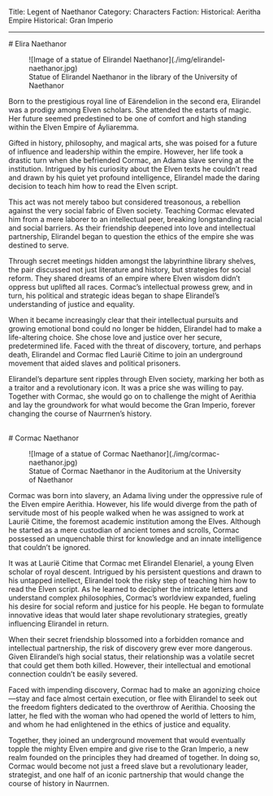 Title: Legent of Naethanor
Category: Characters
Faction: Historical: Aeritha Empire
         Historical: Gran Imperio

---
<div id="EliraNaethanor">
# Elira Naethanor
</div>

<div class="wrap-left-img">
<figure class="pic-banner">
![Image of a statue of Elirandel Naethanor](./img/elirandel-naethanor.jpg)
<figcaption>Statue of Elirandel Naethanor in the library of the University of Naethanor</figcaption>
</figure>
</div>


Born to the prestigious royal line of Eärendelion in the second era, Elirandel was a prodigy among Elven scholars. She attended the estarts of magic. Her future seemed predestined to be one of comfort and high standing within the Elven Empire of Áyliaremma.

Gifted in history, philosophy, and magical arts, she was poised for a future of influence and leadership within the empire. However, her life took a drastic turn when she befriended Cormac, an Adama slave serving at the institution. Intrigued by his curiosity about the Elven texts he couldn&rsquo;t read and drawn by his quiet yet profound intelligence, Elirandel made the daring decision to teach him how to read the Elven script.

This act was not merely taboo but considered treasonous, a rebellion against the very social fabric of Elven society. Teaching Cormac elevated him from a mere laborer to an intellectual peer, breaking longstanding racial and social barriers. As their friendship deepened into love and intellectual partnership, Elirandel began to question the ethics of the empire she was destined to serve.

Through secret meetings hidden amongst the labyrinthine library shelves, the pair discussed not just literature and history, but strategies for social reform. They shared dreams of an empire where Elven wisdom didn&rsquo;t oppress but uplifted all races. Cormac&rsquo;s intellectual prowess grew, and in turn, his political and strategic ideas began to shape Elirandel&rsquo;s understanding of justice and equality.

When it became increasingly clear that their intellectual pursuits and growing emotional bond could no longer be hidden, Elirandel had to make a life-altering choice. She chose love and justice over her secure, predetermined life. Faced with the threat of discovery, torture, and perhaps death, Elirandel and Cormac fled Laurië Citime to join an underground movement that aided slaves and political prisoners.

Elirandel&rsquo;s departure sent ripples through Elven society, marking her both as a traitor and a revolutionary icon. It was a price she was willing to pay. Together with Cormac, she would go on to challenge the might of Aerithia and lay the groundwork for what would become the Gran Imperio, forever changing the course of Naurrnen&rsquo;s history.

<br style="clear:both;" />


<div id="CormacNaethanor">
# Cormac Naethanor
</div>

<div class="wrap-right-img">
<figure class="pic-banner">
![Image of a statue of Cormac Naethanor](./img/cormac-naethanor.jpg)
<figcaption>Statue of Cormac Naethanor in the Auditorium at the University of Naethanor</figcaption>
</figure>
</div>

Cormac was born into slavery, an Adama living under the oppressive rule of the Elven empire Aerithia. However, his life would diverge from the path of servitude most of his people walked when he was assigned to work at Laurië Citime, the foremost academic institution among the Elves. Although he started as a mere custodian of ancient tomes and scrolls, Cormac possessed an unquenchable thirst for knowledge and an innate intelligence that couldn&rsquo;t be ignored.

It was at Laurië Citime that Cormac met Elirandel Elenariel, a young Elven scholar of royal descent. Intrigued by his persistent questions and drawn to his untapped intellect, Elirandel took the risky step of teaching him how to read the Elven script. As he learned to decipher the intricate letters and understand complex philosophies, Cormac&rsquo;s worldview expanded, fueling his desire for social reform and justice for his people. He began to formulate innovative ideas that would later shape revolutionary strategies, greatly influencing Elirandel in return.

When their secret friendship blossomed into a forbidden romance and intellectual partnership, the risk of discovery grew ever more dangerous. Given Elirandel&rsquo;s high social status, their relationship was a volatile secret that could get them both killed. However, their intellectual and emotional connection couldn&rsquo;t be easily severed.

Faced with impending discovery, Cormac had to make an agonizing choice—stay and face almost certain execution, or flee with Elirandel to seek out the freedom fighters dedicated to the overthrow of Aerithia. Choosing the latter, he fled with the woman who had opened the world of letters to him, and whom he had enlightened in the ethics of justice and equality.

Together, they joined an underground movement that would eventually topple the mighty Elven empire and give rise to the Gran Imperio, a new realm founded on the principles they had dreamed of together. In doing so, Cormac would become not just a freed slave but a revolutionary leader, strategist, and one half of an iconic partnership that would change the course of history in Naurrnen.

<br style="clear:both;" />

